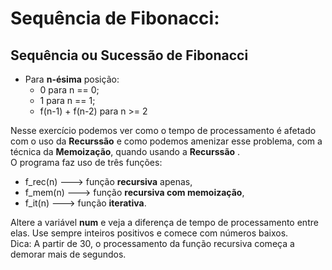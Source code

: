 # Sequência de Fibonacci: 
## Sequência ou Sucessão de Fibonacci 
* Para **n-ésima** posição:
    * 0 para n == 0;
    * 1 para n == 1;
    * f(n-1) + f(n-2) para n >= 2

Nesse exercício podemos ver como o tempo de processamento é afetado com o uso da **Recurssão** e como podemos amenizar esse problema, com a técnica da **Memoização**, quando usando a **Recurssão** .  
O programa faz uso de três funções: 
* f_rec(n) ---> função **recursiva** apenas,
* f_mem(n) ---> função **recursiva com memoização**,
* f_it(n) ---> função **iterativa**.

Altere a variável **num** e veja a diferença de tempo de processamento entre elas. Use sempre inteiros positivos e comece com números baixos.  
Dica: A partir de 30, o processamento da função recursiva começa a demorar mais de segundos.
